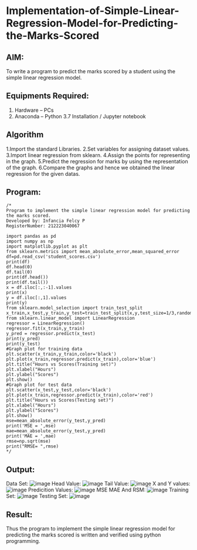 # Implementation-of-Simple-Linear-Regression-Model-for-Predicting-the-Marks-Scored

## AIM:
To write a program to predict the marks scored by a student using the simple linear regression model.

## Equipments Required:
1. Hardware – PCs
2. Anaconda – Python 3.7 Installation / Jupyter notebook

## Algorithm
1.Import the standard Libraries.
2.Set variables for assigning dataset values.
3.Import linear regression from sklearn.
4.Assign the points for representing in the graph.
5.Predict the regression for marks by using the representation of the graph.
6.Compare the graphs and hence we obtained the linear regression for the given datas.

## Program:
```
/*
Program to implement the simple linear regression model for predicting the marks scored.
Developed by: Infancia Felcy P
RegisterNumber: 212223040067

import pandas as pd
import numpy as np
import matplotlib.pyplot as plt
from sklearn.metrics import mean_absolute_error,mean_squared_error
df=pd.read_csv('student_scores.csv')
print(df)
df.head(0)
df.tail(0)
print(df.head())
print(df.tail())
x = df.iloc[:,:-1].values
print(x)
y = df.iloc[:,1].values
print(y)
from sklearn.model_selection import train_test_split
x_train,x_test,y_train,y_test=train_test_split(x,y,test_size=1/3,random_state=0)
from sklearn.linear_model import LinearRegression
regressor = LinearRegression()
regressor.fit(x_train,y_train)
y_pred = regressor.predict(x_test)
print(y_pred)
print(y_test)
#Graph plot for training data
plt.scatter(x_train,y_train,color='black')
plt.plot(x_train,regressor.predict(x_train),color='blue')
plt.title("Hours vs Scores(Training set)")
plt.xlabel("Hours")
plt.ylabel("Scores")
plt.show()
#Graph plot for test data
plt.scatter(x_test,y_test,color='black')
plt.plot(x_train,regressor.predict(x_train),color='red')
plt.title("Hours vs Scores(Testing set)")
plt.xlabel("Hours")
plt.ylabel("Scores")
plt.show()
mse=mean_absolute_error(y_test,y_pred)
print('MSE = ',mse)
mae=mean_absolute_error(y_test,y_pred)
print('MAE = ',mae)
rmse=np.sqrt(mse)
print("RMSE= ",rmse) 
*/
```

## Output:
Data Set:
![image](https://github.com/user-attachments/assets/af30833d-3326-48ca-a0c7-53c114cbcf8b)
Head Value:
![image](https://github.com/user-attachments/assets/f6f29d4e-9d83-4036-b34f-f52050e411dc)
Tail Value:
![image](https://github.com/user-attachments/assets/490da0df-d001-4c93-9d69-26c5882a5494)
X and Y values:
![image](https://github.com/user-attachments/assets/d4e09562-f29c-4724-b225-e4114b1e92d2)
Predicition Values:
![image](https://github.com/user-attachments/assets/99f21adc-dc06-430c-aa44-ec01e4f774ac)
MSE MAE And RSM:
![image](https://github.com/user-attachments/assets/58def237-6fec-4e18-a123-6448caa6d062)
Training Set:
![image](https://github.com/user-attachments/assets/fa675edc-8aa0-4551-8b6e-05ecc1f2f9ff)
Testing Set:
![image](https://github.com/user-attachments/assets/a239c1a5-2192-419b-a273-dd1af37a7df1)

## Result:
Thus the program to implement the simple linear regression model for predicting the marks scored is written and verified using python programming.
